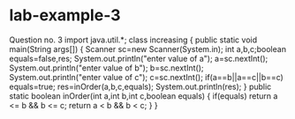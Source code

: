 # lab-example-3
Question no. 3
import java.util.*;
class increasing
{
public static void main(String args[])
{
Scanner sc=new Scanner(System.in);
int a,b,c;boolean equals=false,res;
System.out.println("enter value of a");
a=sc.nextInt();
System.out.println("enter value of b");
b=sc.nextInt();
System.out.println("enter value of c");
c=sc.nextInt();
if(a==b||a==c||b==c)
equals=true;
res=inOrder(a,b,c,equals);
System.out.println(res);
}
public static boolean inOrder(int a,int b,int c,boolean equals)
{
if(equals)
return a <= b && b <= c;
return a < b && b < c;
}
}
